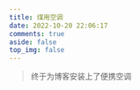 ```yaml
---
title: 煤用空调
date: 2022-10-20 22:06:17
comments: true
aside: false
top_img: false
---
```


> 终于为博客安装上了便携空调

<style>
.copyright-box a {
  border-bottom: none !important;
  padding: 0 !important;
}
</style>

<div id="air-conditioner-vue"></div>
<script defer data-pjax src='https://npm.elemecdn.com/anzhiyu-air-conditioner@1.0.1/index.3f125bc6.js'></script>